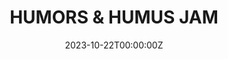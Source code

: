 ---
layout: jam
title: HUMORS & HUMUS JAM
date: 2023-10-22T00:00:00Z
images:
  - img/humors-and-humus-jam/banner.png
description: Humors & Humus Jam. Sep 4 - Oct 22, 2022
games:
  - itch: sump
    title: Sump
    credit: CubeScore
  
  - itch: tear-ripple
    title: tear ripple
    credit: julie profumo
  
  - itch: dig-dirt
    title: DIG DIRT
    credit: Minecraft
  
  - itch: pissedonpetite
    title: PISSED-ON PETITE PERVERT
    credit: name cannot be blank
  
  - itch: hackersuckerloser
    title: HACKER//SUCKER//LOSER
    credit: SUPER PATHETIC
  
  - itch: mushmushparty
    title: mushmushparty
    credit: roomroom
  
  - itch: dust-breeding
    title: Dust Breeding
    credit: Dermomaniac

  - itch: melancholy
    title: melancholy
    credit: Democritus Jr II

  - itch: my-gnome-wife-left-me
    title: My Gnome Wife Left Me
    credit: De Kabouter

  - itch: six-inches-deep-in-mud
    title: Six inches deep in mud
    credit: Void Knight

  - itch: joey-wamoneys-the-metamorphosis
    title: "Joey Wamoney's: The Metamorphosis"
    credit: Rock 'n Roll Highschool

  - itch: world-pole-gaiden
    title: "World Pole Gaiden RISE! Mark Of the Deck 2: Sanguine & Melancholia"
    credit: Gatos of the Morning Walk
---